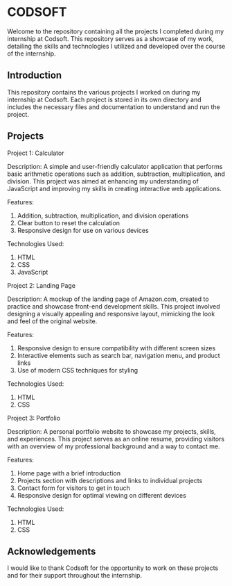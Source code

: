 # CODSOFT
Welcome to the repository containing all the projects I completed during my internship at Codsoft. This repository serves as a showcase of my work, detailing the skills and technologies I utilized and developed over the course of the internship.

## Introduction
This repository contains the various projects I worked on during my internship at Codsoft. Each project is stored in its own directory and includes the necessary files and documentation to understand and run the project.

## Projects
Project 1: Calculator

Description:
A simple and user-friendly calculator application that performs basic arithmetic operations such as addition, subtraction, multiplication, and division. This project was aimed at enhancing my understanding of JavaScript and improving my skills in creating interactive web applications.

Features:
1. Addition, subtraction, multiplication, and division operations
2. Clear button to reset the calculation
3. Responsive design for use on various devices

Technologies Used:
1. HTML
2. CSS
3. JavaScript

Project 2: Landing Page 

Description:
A mockup of the landing page of Amazon.com, created to practice and showcase front-end development skills. This project involved designing a visually appealing and responsive layout, mimicking the look and feel of the original website.

Features:
1. Responsive design to ensure compatibility with different screen sizes
2. Interactive elements such as search bar, navigation menu, and product links
3. Use of modern CSS techniques for styling
   
Technologies Used:
1. HTML
2. CSS

Project 3: Portfolio

Description:
A personal portfolio website to showcase my projects, skills, and experiences. This project serves as an online resume, providing visitors with an overview of my professional background and a way to contact me.

Features:
1. Home page with a brief introduction
2. Projects section with descriptions and links to individual projects
3. Contact form for visitors to get in touch
4. Responsive design for optimal viewing on different devices
   
Technologies Used:
1. HTML
2. CSS

## Acknowledgements
I would like to thank Codsoft for the opportunity to work on these projects and for their support throughout the internship.
